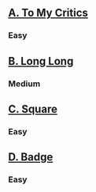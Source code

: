 
<h2><a href="https://codeforces.com/gym/540492/problem/A">A. To My Critics</a></h2><h3>Easy</h3>
<h2><a href="https://codeforces.com/gym/540492/problem/B">B. Long Long</a></h2><h3>Medium</h3>
<h2><a href="https://codeforces.com/gym/540492/problem/C">C. Square</a></h2><h3>Easy</h3>
<h2><a href="https://codeforces.com/gym/540492/problem/A">D. Badge</a></h2><h3>Easy</h3>